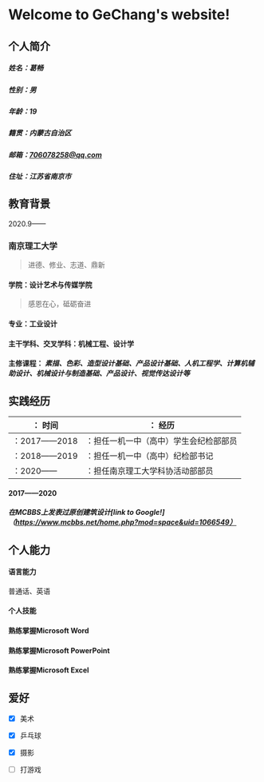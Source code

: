 # Welcome to GeChang's website!

## 个人简介

##### 姓名：葛畅

##### 性别：男

##### 年龄：19

##### 籍贯：内蒙古自治区

##### 邮箱：706078258@qq.com

##### 住址：江苏省南京市

## 教育背景

2020.9——
### **南京理工大学**
> 进德、修业、志道、鼎新

#### 学院：设计艺术与传媒学院
> 感恩在心，砥砺奋进

#### 专业：工业设计

#### 主干学科、交叉学科：机械工程、设计学

#### 主修课程： _素描、色彩、造型设计基础、产品设计基础、人机工程学、计算机辅助设计、机械设计与制造基础、产品设计、视觉传达设计等_

## 实践经历

|： 时间       |：          经历                 |
|-------------|--------------------------------|
|：2017——2018 |：担任一机一中（高中）学生会纪检部部员|
|：2018——2019 |：担任一机一中（高中）纪检部书记     |
|：2020——     |：担任南京理工大学科协活动部部员     |

#### 2017——2020

##### 在MCBBS上发表过原创建筑设计[link to Google!]（https://www.mcbbs.net/home.php?mod=space&uid=1066549）

## 个人能力

#### 语言能力
普通话、英语

#### 个人技能
#### 熟练掌握Microsoft Word
#### 熟练掌握Microsoft PowerPoint
#### 熟练掌握Microsoft Excel

## 爱好
- [x] 美术
- [x] 乒乓球
- [x] 摄影
- [ ] 打游戏






